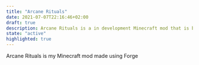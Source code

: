```yaml
---
title: "Arcane Rituals"
date: 2021-07-07T22:16:46+02:00
draft: true
description: Arcane Rituals is a in development Minecraft mod that is based on magic and inspired by D&D
state: "active"
highlighted: true
---
```

Arcane Rituals is my Minecraft mod made using Forge